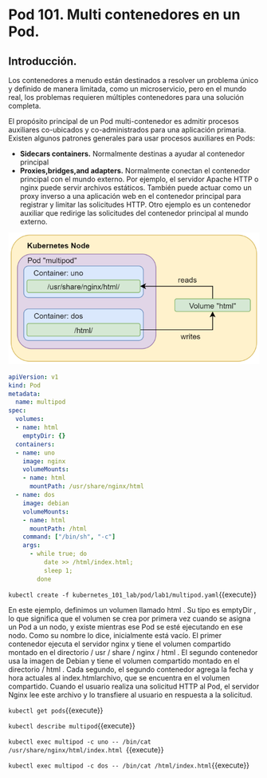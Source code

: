 # Pod 101. Multi contenedores en un Pod.

## Introducción.

Los contenedores a menudo están destinados a resolver un problema único y definido de manera limitada, como un microservicio, pero en el mundo real, los problemas requieren múltiples contenedores para una solución completa.

El propósito principal de un Pod multi-contenedor es admitir procesos auxiliares co-ubicados y co-administrados para una aplicación primaria. Existen algunos patrones generales para usar procesos auxiliares en Pods:

- **Sidecars containers.** Normalmente destinas a ayudar al contenedor principal
- **Proxies,bridges,and adapters.** Normalmente conectan el contenedor principal con el mundo externo. Por ejemplo, el servidor Apache HTTP o nginx puede servir archivos estáticos. También puede actuar como un proxy inverso a una aplicación web en el contenedor principal para registrar y limitar las solicitudes HTTP. Otro ejemplo es un contenedor auxiliar que redirige las solicitudes del contenedor principal al mundo externo.

![multi-pod](./assets/Multi-pod.png)



```yaml
apiVersion: v1
kind: Pod
metadata:
  name: multipod
spec:
  volumes:
  - name: html
    emptyDir: {}
  containers:
  - name: uno
    image: nginx
    volumeMounts:
    - name: html
      mountPath: /usr/share/nginx/html
  - name: dos
    image: debian
    volumeMounts:
    - name: html
      mountPath: /html
    command: ["/bin/sh", "-c"]
    args:
      - while true; do
          date >> /html/index.html;
          sleep 1;
        done
```



`kubectl create -f kubernetes_101_lab/pod/lab1/multipod.yaml`{{execute}}



En este ejemplo, definimos un volumen llamado html . Su tipo es emptyDir , lo que significa que el volumen se crea por primera vez cuando se asigna un Pod a un nodo, y existe mientras ese Pod se esté ejecutando en ese nodo. Como su nombre lo dice, inicialmente está vacío. El primer contenedor ejecuta el servidor nginx y tiene el volumen compartido montado en el directorio / usr / share / nginx / html . El segundo contenedor usa la imagen de Debian y tiene el volumen compartido montado en el directorio / html . Cada segundo, el segundo contenedor agrega la fecha y hora actuales al index.htmlarchivo, que se encuentra en el volumen compartido. Cuando el usuario realiza una solicitud HTTP al Pod, el servidor Nginx lee este archivo y lo transfiere al usuario en respuesta a la solicitud.

`kubectl get pods`{{execute}}

`kubectl describe multipod`{{execute}}



`kubectl exec multipod -c uno -- /bin/cat /usr/share/nginx/html/index.html `{{execute}}

`kubectl exec multipod -c dos -- /bin/cat /html/index.html`{{execute}}